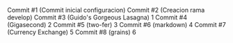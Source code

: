Commit #1 (Commit inicial configuracion)
Commit #2 (Creacion rama develop)
Commit #3 (Guido's Gorgeous Lasagna) 1
Commit #4 (Gigasecond) 2
Commit #5 (two-fer) 3
Commit #6 (markdown) 4
Commit #7 (Currency Exchange) 5
Commit #8 (grains) 6